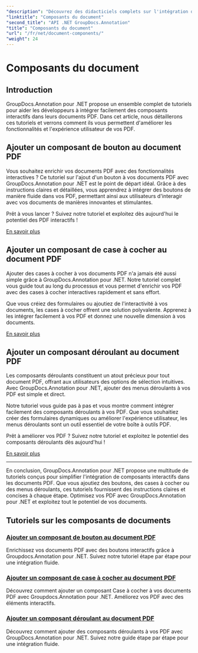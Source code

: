 ```yaml
---
"description": "Découvrez des didacticiels complets sur l'intégration de composants interactifs tels que des boutons, des cases à cocher et des listes déroulantes dans des documents PDF à l'aide de GroupDocs.Annotation .NET."
"linktitle": "Composants du document"
"second_title": "API .NET GroupDocs.Annotation"
"title": "Composants du document"
"url": "/fr/net/document-components/"
"weight": 24
---
```


# Composants du document

## Introduction

GroupDocs.Annotation pour .NET propose un ensemble complet de tutoriels pour aider les développeurs à intégrer facilement des composants interactifs dans leurs documents PDF. Dans cet article, nous détaillerons ces tutoriels et verrons comment ils vous permettent d'améliorer les fonctionnalités et l'expérience utilisateur de vos PDF.

## Ajouter un composant de bouton au document PDF

Vous souhaitez enrichir vos documents PDF avec des fonctionnalités interactives ? Ce tutoriel sur l'ajout d'un bouton à vos documents PDF avec GroupDocs.Annotation pour .NET est le point de départ idéal. Grâce à des instructions claires et détaillées, vous apprendrez à intégrer des boutons de manière fluide dans vos PDF, permettant ainsi aux utilisateurs d'interagir avec vos documents de manières innovantes et stimulantes.

Prêt à vous lancer ? Suivez notre tutoriel et exploitez dès aujourd'hui le potentiel des PDF interactifs !

[En savoir plus](./add-button-component-to-pdf/)

## Ajouter un composant de case à cocher au document PDF

Ajouter des cases à cocher à vos documents PDF n'a jamais été aussi simple grâce à GroupDocs.Annotation pour .NET. Notre tutoriel complet vous guide tout au long du processus et vous permet d'enrichir vos PDF avec des cases à cocher interactives rapidement et sans effort.

Que vous créiez des formulaires ou ajoutiez de l'interactivité à vos documents, les cases à cocher offrent une solution polyvalente. Apprenez à les intégrer facilement à vos PDF et donnez une nouvelle dimension à vos documents.

[En savoir plus](./add-checkbox-component-to-pdf/)

## Ajouter un composant déroulant au document PDF

Les composants déroulants constituent un atout précieux pour tout document PDF, offrant aux utilisateurs des options de sélection intuitives. Avec GroupDocs.Annotation pour .NET, ajouter des menus déroulants à vos PDF est simple et direct.

Notre tutoriel vous guide pas à pas et vous montre comment intégrer facilement des composants déroulants à vos PDF. Que vous souhaitiez créer des formulaires dynamiques ou améliorer l'expérience utilisateur, les menus déroulants sont un outil essentiel de votre boîte à outils PDF.

Prêt à améliorer vos PDF ? Suivez notre tutoriel et exploitez le potentiel des composants déroulants dès aujourd'hui !

[En savoir plus](./add-dropdown-component-to-pdf/)

---

En conclusion, GroupDocs.Annotation pour .NET propose une multitude de tutoriels conçus pour simplifier l'intégration de composants interactifs dans les documents PDF. Que vous ajoutiez des boutons, des cases à cocher ou des menus déroulants, ces tutoriels fournissent des instructions claires et concises à chaque étape. Optimisez vos PDF avec GroupDocs.Annotation pour .NET et exploitez tout le potentiel de vos documents.
## Tutoriels sur les composants de documents
### [Ajouter un composant de bouton au document PDF](./add-button-component-to-pdf/)
Enrichissez vos documents PDF avec des boutons interactifs grâce à Groupdocs.Annotation pour .NET. Suivez notre tutoriel étape par étape pour une intégration fluide.
### [Ajouter un composant de case à cocher au document PDF](./add-checkbox-component-to-pdf/)
Découvrez comment ajouter un composant Case à cocher à vos documents PDF avec Groupdocs.Annotation pour .NET. Améliorez vos PDF avec des éléments interactifs.
### [Ajouter un composant déroulant au document PDF](./add-dropdown-component-to-pdf/)
Découvrez comment ajouter des composants déroulants à vos PDF avec GroupDocs.Annotation pour .NET. Suivez notre guide étape par étape pour une intégration fluide.